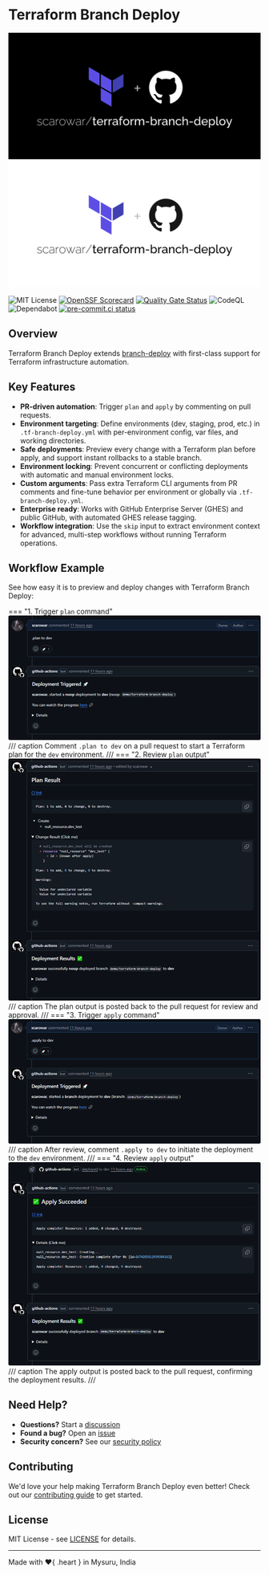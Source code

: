 # Terraform Branch Deploy

![Terraform Branch Deploy Cover Dark](assets/images/cover-dark.png#only-dark)
![Terraform Branch Deploy Cover Light](assets/images/cover-light.png#only-light)



![MIT License](https://img.shields.io/badge/License-MIT-blue.svg)
[![OpenSSF Scorecard](https://api.scorecard.dev/projects/github.com/scarowar/terraform-branch-deploy/badge)](https://scorecard.dev/viewer/?uri=github.com/scarowar/terraform-branch-deploy)
[![Quality Gate Status](https://sonarcloud.io/api/project_badges/measure?project=scarowar_terraform-branch-deploy&metric=alert_status)](https://sonarcloud.io/summary/new_code?id=scarowar_terraform-branch-deploy)
![CodeQL](https://github.com/scarowar/terraform-branch-deploy/actions/workflows/codeql.yml/badge.svg)
![Dependabot](https://img.shields.io/badge/dependabot-enabled-brightgreen?logo=dependabot)
[![pre-commit.ci status](https://results.pre-commit.ci/badge/github/scarowar/terraform-branch-deploy/main.svg)](https://results.pre-commit.ci/latest/github/scarowar/terraform-branch-deploy/main)

## Overview

Terraform Branch Deploy extends [branch-deploy](https://github.com/github/branch-deploy) with first-class support for Terraform infrastructure automation.

## Key Features

- **PR-driven automation**: Trigger `plan` and `apply` by commenting on pull requests.
- **Environment targeting**: Define environments (dev, staging, prod, etc.) in `.tf-branch-deploy.yml` with per-environment config, var files, and working directories.
- **Safe deployments**: Preview every change with a Terraform plan before apply, and support instant rollbacks to a stable branch.
- **Environment locking**: Prevent concurrent or conflicting deployments with automatic and manual environment locks.
- **Custom arguments**: Pass extra Terraform CLI arguments from PR comments and fine-tune behavior per environment or globally via `.tf-branch-deploy.yml`.
- **Enterprise ready**: Works with GitHub Enterprise Server (GHES) and public GitHub, with automated GHES release tagging.
- **Workflow integration**: Use the `skip` input to extract environment context for advanced, multi-step workflows without running Terraform operations.


## Workflow Example

See how easy it is to preview and deploy changes with Terraform Branch Deploy:

=== "1. Trigger `plan` command"
	![Plan Command](assets/images/plan-command.png)
    /// caption
	Comment `.plan to dev` on a pull request to start a Terraform plan for the `dev` environment.
    ///
=== "2. Review `plan` output"
	![Plan Output](assets/images/plan-output.png)
    /// caption
	The plan output is posted back to the pull request for review and approval.
    ///
=== "3. Trigger `apply` command"
	![Apply Command](assets/images/apply-command.png)
    /// caption
	After review, comment `.apply to dev` to initiate the deployment to the `dev` environment.
    ///
=== "4. Review `apply` output"
	![Apply Output](assets/images/apply-output.png)
    /// caption
	The apply output is posted back to the pull request, confirming the deployment results.
    ///

## Need Help?

- **Questions?** Start a [discussion](https://github.com/scarowar/terraform-branch-deploy/discussions)
- **Found a bug?** Open an [issue](https://github.com/scarowar/terraform-branch-deploy/issues)
- **Security concern?** See our [security policy](https://github.com/scarowar/terraform-branch-deploy/blob/main/SECURITY.md)

## Contributing

We'd love your help making Terraform Branch Deploy even better! Check out our [contributing guide](https://github.com/scarowar/terraform-branch-deploy/blob/main/CONTRIBUTING.md) to get started.

## License

MIT License - see [LICENSE](https://github.com/scarowar/terraform-branch-deploy/blob/main/LICENSE) for details.

---

Made with  :heart:{ .heart }  in Mysuru, India
